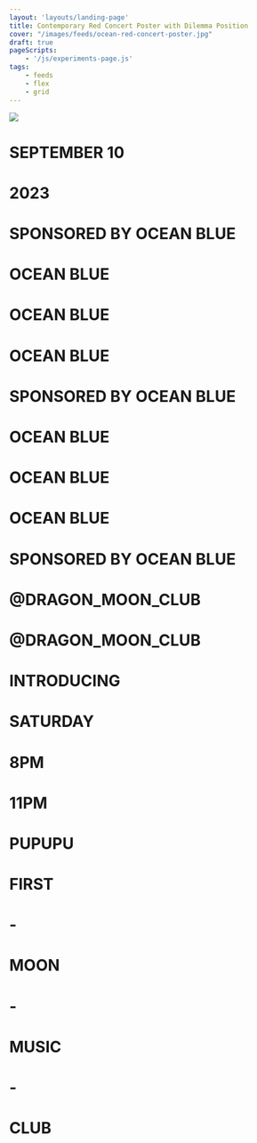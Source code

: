 ```yaml
---
layout: 'layouts/landing-page'
title: Contemporary Red Concert Poster with Dilemma Position
cover: "/images/feeds/ocean-red-concert-poster.jpg"
draft: true
pageScripts:
    - '/js/experiments-page.js'
tags: 
    - feeds
    - flex
    - grid
---
```


<div id="concert-red-page">
    <div id="ocean-base">
        <img class="wrapper" id="concert-cover-1" src="/images/feeds/bg-chinese-club-store.JPG" />
        <div id="ocean-yellow">
            <div class="yellow-circle" id="yellow-1">
            </div>
            <div class="yellow-circle" id="yellow-2">
            </div>
             <div class="yellow-circle" id="yellow-3">
            </div>
            <div class="yellow-circle" id="yellow-4">
            </div>
            <div class="yellow-circle" id="yellow-5">
            </div>
            <div class="yellow-circle" id="yellow-6">
            </div>
        </div>
    </div>
    <div id="ocean-layout" class="">
        <div id="concert-head">
            <h1 id="concert-date">SEPTEMBER 10</h1>
            <h1>2023</h1>
        </div>
        <div class="ocean-grid">
            <h1 id="ocean-blue-black-left" class="ocean-blue">SPONSORED BY OCEAN BLUE</h1>
            <h1 id="ocean-blue-fade" class="ocean-blue">OCEAN BLUE</h1>
            <h1 id="ocean-blue-fade" class="ocean-blue">OCEAN BLUE</h1>
            <h1 id="ocean-blue-fade" class="ocean-blue">OCEAN BLUE</h1>
            <h1 id="ocean-blue-black-center" class="ocean-blue">SPONSORED BY OCEAN BLUE</h1>
            <h1 id="ocean-blue-fade" class="ocean-blue">OCEAN BLUE</h1>
            <h1 id="ocean-blue-fade" class="ocean-blue">OCEAN BLUE</h1>
            <h1 id="ocean-blue-fade" class="ocean-blue">OCEAN BLUE</h1>
            <h1 id="ocean-blue-black-right" class="ocean-blue">SPONSORED BY OCEAN BLUE</h1>
            <div id="ocean-box"></div>
        </div>
        <div id="dragon-center">
        <h1 class="dragon-moon">@DRAGON_MOON_CLUB</h1>
        <h1 class="dragon-moon">@DRAGON_MOON_CLUB</h1>
        <h1 class="dragon-moon">INTRODUCING</h1>
        </div>
        <div id="dragon-pattern" class="all-center">
            <div id="concert-schedule" class="inline-concert">
                <h1>SATURDAY</h1>
                <h1>8PM</h1>
                <h1>11PM</h1>
            </div>
            <h1 id="pupu-large-size">
                PUPUPU
            </h1>
            <div class="inline-concert" id="concert-club">
                <h1>FIRST</h1>
                <h1> - </h1>
                <h1>MOON</h1>
                <h1> - </h1>
                <h1>MUSIC</h1>
                <h1> - </h1>
                <h1>CLUB</h1>
            </div>
        </div>
    </div>
</div>